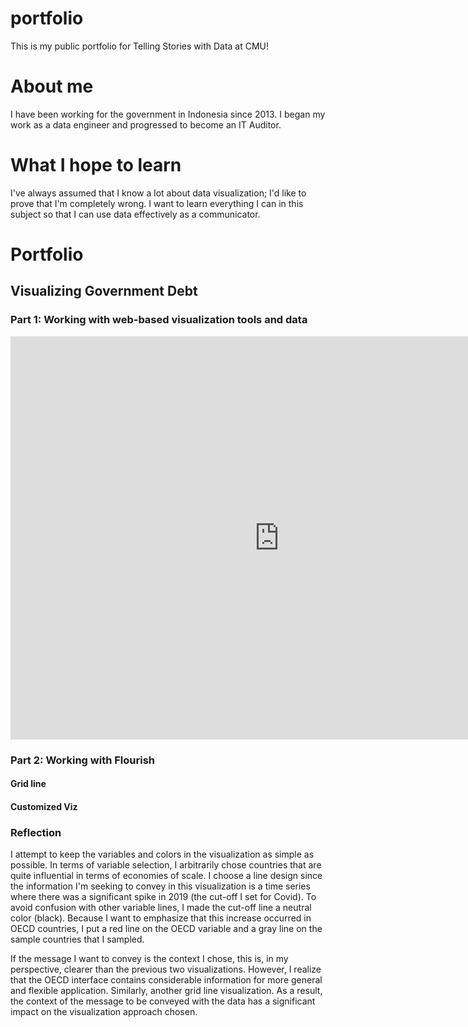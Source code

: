 # portfolio
This is my public portfolio for Telling Stories with Data at CMU!

# About me
I have been working for the government in Indonesia since 2013.
I began my work as a data engineer and progressed to become an IT Auditor.

# What I hope to learn
I've always assumed that I know a lot about data visualization; I'd like to prove that I'm completely wrong.
I want to learn everything I can in this subject so that I can use data effectively as a communicator.

# Portfolio

## Visualizing Government Debt
### Part 1: Working with web-based visualization tools and data
<iframe src="https://data.oecd.org/chart/6O7h" width="860" height="645" style="border: 0" mozallowfullscreen="true" webkitallowfullscreen="true" allowfullscreen="true"><a href="https://data.oecd.org/chart/6O7h" target="_blank">OECD Chart: General government debt, Total, % of GDP, Annual, 2021</a></iframe>

### Part 2: Working with Flourish
#### Grid line
<div class="flourish-embed flourish-chart" data-src="visualisation/11129893"><script src="https://public.flourish.studio/resources/embed.js"></script></div>

#### Customized Viz
<div class="flourish-embed flourish-chart" data-src="visualisation/11130067"><script src="https://public.flourish.studio/resources/embed.js"></script></div>

### Reflection
I attempt to keep the variables and colors in the visualization as simple as possible. In terms of variable selection, I arbitrarily chose countries that are quite influential in terms of economies of scale. I choose a line design since the information I'm seeking to convey in this visualization is a time series where there was a significant spike in 2019 (the cut-off I set for Covid). To avoid confusion with other variable lines, I made the cut-off line a neutral color (black). Because I want to emphasize that this increase occurred in OECD countries, I put a red line on the OECD variable and a gray line on the sample countries that I sampled.

If the message I want to convey is the context I chose, this is, in my perspective, clearer than the previous two visualizations. However, I realize that the OECD interface contains considerable information for more general and flexible application. Similarly, another grid line visualization. As a result, the context of the message to be conveyed with the data has a significant impact on the visualization approach chosen.
